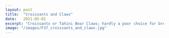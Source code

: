 ```yaml
---
layout: post
title:  "Croissants and Claws"
date:   2021-05-01
excerpt: "Croissants or Tahini Bear Claws; hardly a poor choice for breakfast"
image: "/images/F37_croissants_and_claws.jpg"
---
```

